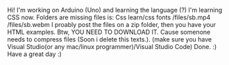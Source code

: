 Hi! I'm working on Arduino (Uno) and learning the language (?)
I'm learning CSS now. Folders are missing files is:
Css learn/css fonts
/files/sb.mp4
/files/sb.webm
I proably post the files on a zip folder, then you have your HTML examples. Btw, YOU NEED TO DOWNLOAD IT. Cause somenone needs to compress files (Soon i delete this texts.). (make sure you have Visual Studio(or any mac/linux programmer)/Visual Studio Code)
Done. :) Have a great day :)
